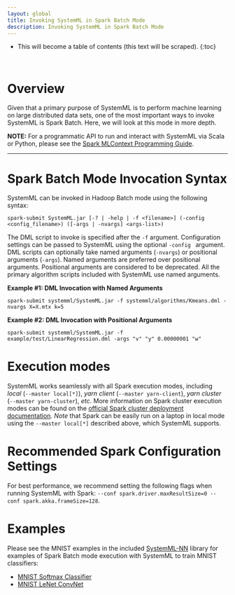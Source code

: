 ```yaml
---
layout: global
title: Invoking SystemML in Spark Batch Mode
description: Invoking SystemML in Spark Batch Mode
---
```

<!--
{% comment %}
Licensed to the Apache Software Foundation (ASF) under one or more
contributor license agreements.  See the NOTICE file distributed with
this work for additional information regarding copyright ownership.
The ASF licenses this file to you under the Apache License, Version 2.0
(the "License"); you may not use this file except in compliance with
the License.  You may obtain a copy of the License at

http://www.apache.org/licenses/LICENSE-2.0

Unless required by applicable law or agreed to in writing, software
distributed under the License is distributed on an "AS IS" BASIS,
WITHOUT WARRANTIES OR CONDITIONS OF ANY KIND, either express or implied.
See the License for the specific language governing permissions and
limitations under the License.
{% endcomment %}
-->

* This will become a table of contents (this text will be scraped).
{:toc}

<br/>


# Overview

Given that a primary purpose of SystemML is to perform machine learning on large distributed data
sets, one of the most important ways to invoke SystemML is Spark Batch. Here, we will look at this
mode in more depth.

**NOTE:** For a programmatic API to run and interact with SystemML via Scala or Python, please see the
[Spark MLContext Programming Guide](spark-mlcontext-programming-guide).

---

# Spark Batch Mode Invocation Syntax

SystemML can be invoked in Hadoop Batch mode using the following syntax:

    spark-submit SystemML.jar [-? | -help | -f <filename>] (-config <config_filename>) ([-args | -nvargs] <args-list>)

The DML script to invoke is specified after the `-f` argument. Configuration settings can be passed to SystemML
using the optional `-config ` argument. DML scripts can optionally take named arguments (`-nvargs`) or positional
arguments (`-args`). Named arguments are preferred over positional arguments. Positional arguments are considered
to be deprecated. All the primary algorithm scripts included with SystemML use named arguments.


**Example #1: DML Invocation with Named Arguments**

    spark-submit systemml/SystemML.jar -f systemml/algorithms/Kmeans.dml -nvargs X=X.mtx k=5


**Example #2: DML Invocation with Positional Arguments**

	spark-submit systemml/SystemML.jar -f example/test/LinearRegression.dml -args "v" "y" 0.00000001 "w"

# Execution modes

SystemML works seamlessly with all Spark execution modes, including *local* (`--master local[*]`),
*yarn client* (`--master yarn-client`), *yarn cluster* (`--master yarn-cluster`), *etc*.  More
information on Spark cluster execution modes can be found on the
[official Spark cluster deployment documentation](https://spark.apache.org/docs/latest/cluster-overview.html).
*Note* that Spark can be easily run on a laptop in local mode using the `--master local[*]` described
above, which SystemML supports.

# Recommended Spark Configuration Settings

For best performance, we recommend setting the following flags when running SystemML with Spark:
`--conf spark.driver.maxResultSize=0 --conf spark.akka.frameSize=128`.

# Examples

Please see the MNIST examples in the included
[SystemML-NN](https://github.com/apache/incubator-systemml/tree/master/scripts/staging/SystemML-NN)
library for examples of Spark Batch mode execution with SystemML to train MNIST classifiers:

  * [MNIST Softmax Classifier](https://github.com/apache/incubator-systemml/blob/master/scripts/staging/SystemML-NN/examples/mnist_softmax-train.dml)
  * [MNIST LeNet ConvNet](https://github.com/apache/incubator-systemml/blob/master/scripts/staging/SystemML-NN/examples/mnist_lenet-train.dml)
